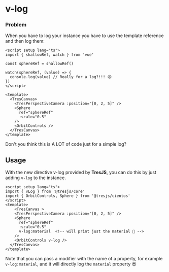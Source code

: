 # v-log

### Problem

When you have to log your instance you have to use the template reference and then log them:

```vue
<script setup lang="ts">
import { shallowRef, watch } from 'vue'

const sphereRef = shallowRef()

watch(sphereRef, (value) => {
  console.log(value) // Really for a log?!!! 😫
})
</script>

<template>
  <TresCanvas>
    <TresPerspectiveCamera :position="[0, 2, 5]" />
    <Sphere
      ref="sphereRef"
      :scale="0.5"
    />
    <OrbitControls />
  </TresCanvas>
</template>
```

Don't you think this is A LOT of code just for a simple log?

## Usage

With the new directive v-log provided by **TresJS**, you can do this by just adding `v-log` to the instance.

```vue{2,10,12}
<script setup lang="ts">
import { vLog } from '@tresjs/core'
import { OrbitControls, Sphere } from '@tresjs/cientos'
</script>
<template>
    <TresCanvas >
    <TresPerspectiveCamera :position="[0, 2, 5]" />
    <Sphere
      ref="sphereRef"
      :scale="0.5"
      v-log:material  <!-- will print just the material 🎉 -->
    />
    <OrbitControls v-log />
  </TresCanvas>
</template>
```

Note that you can pass a modifier with the name of a property, for example `v-log:material`, and it will directly log the `material` property 😍
